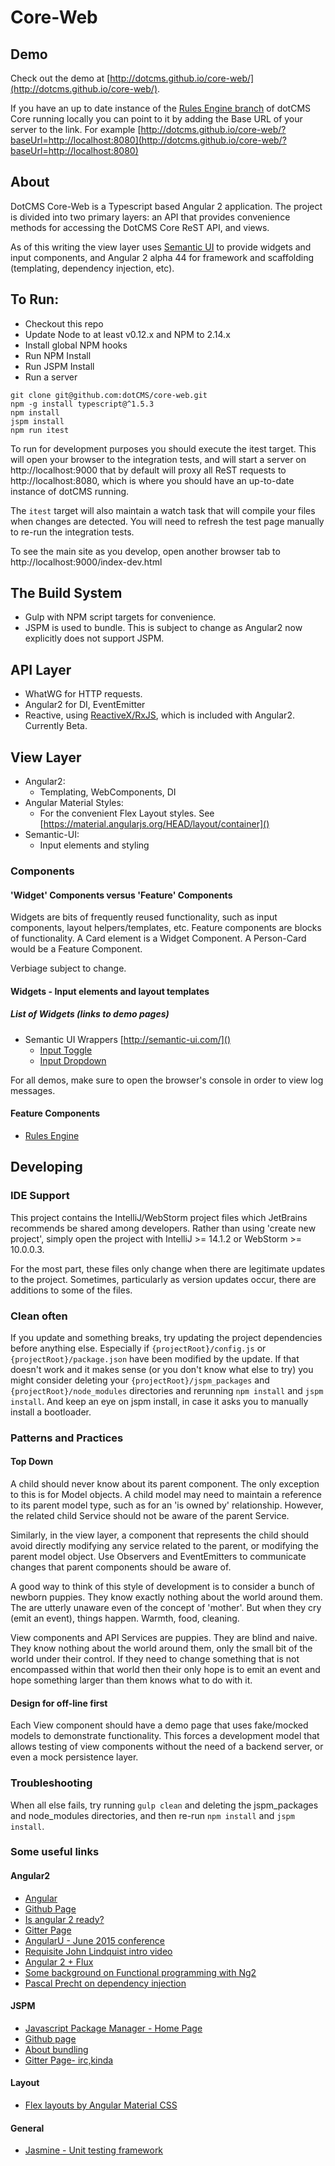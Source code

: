 # Core-Web

## Demo

Check out the demo at [http://dotcms.github.io/core-web/](http://dotcms.github.io/core-web/). 

If you have an up to date instance of the [Rules Engine branch](https://github.com/dotCMS/core/tree/master-3.5) 
of dotCMS Core running locally you can point to it by adding the Base URL of your server to the link. For example
[http://dotcms.github.io/core-web/?baseUrl=http://localhost:8080](http://dotcms.github.io/core-web/?baseUrl=http://localhost:8080)

## About

DotCMS Core-Web is a Typescript based Angular 2 application. The project is divided into two primary layers: an API 
that provides convenience methods for accessing the DotCMS Core ReST API, and views. 

As of this writing the view layer uses [Semantic UI](http://semantic-ui.com/) to provide widgets and input components,
and Angular 2 alpha 44 for framework and scaffolding (templating, dependency injection, etc).   


## To Run:

  * Checkout this repo
  * Update Node to at least v0.12.x and NPM to 2.14.x
  * Install global NPM hooks
  * Run NPM Install
  * Run JSPM Install
  * Run a server
  
```Shell
git clone git@github.com:dotCMS/core-web.git
npm -g install typescript@^1.5.3
npm install
jspm install
npm run itest
```

To run for development purposes you should execute the itest target. This will open your browser to the integration tests,
and will start a server on http://localhost:9000 that by default will proxy all ReST requests to http://localhost:8080, which is where you should
have an up-to-date instance of dotCMS running.
 
The `itest` target will also maintain a watch task that will compile your files when changes are detected. You will need
to refresh the test page manually to re-run the integration tests.

To see the main site as you develop, open another browser tab to http://localhost:9000/index-dev.html

## The Build System

  * Gulp with NPM script targets for convenience.
  * JSPM is used to bundle. This is subject to change as Angular2 now explicitly does not support JSPM.  

## API Layer

  * WhatWG for HTTP requests. 
  * Angular2 for DI, EventEmitter
  * Reactive, using [ReactiveX/RxJS](https://github.com/ReactiveX/RxJS), which is included with Angular2. Currently Beta. 

## View Layer
  
  * Angular2: 
    * Templating, WebComponents, DI
  * Angular Material Styles: 
    * For the convenient Flex Layout styles. See [https://material.angularjs.org/HEAD/layout/container]()
  * Semantic-UI:
    * Input elements and styling
  

### Components
 
#### 'Widget' Components versus 'Feature' Components 

Widgets are bits of frequently reused functionality, such as input components, layout helpers/templates, etc. Feature
components are blocks of functionality. A Card element is a Widget Component. A Person-Card would be a Feature Component.
 
Verbiage subject to change. 

#### Widgets - Input elements and layout templates



##### List of Widgets (links to demo pages)
  * Semantic UI Wrappers [http://semantic-ui.com/]() 
    * [Input Toggle](http://localhost:9000/build/view/components/input/toggle/index.html)
    * [Input Dropdown](http://localhost:9000/build/view/components/semantic/modules/dropdown/index.html)
  
  For all demos, make sure to open the browser's console in order to view log messages.

#### Feature Components
  * [Rules Engine](http://localhost:9000/index-dev.html)



## Developing
 
### IDE Support
 
This project contains the IntelliJ/WebStorm project files which JetBrains recommends be shared among developers. 
Rather than using 'create new project', simply open the project with IntelliJ >= 14.1.2 or WebStorm >= 10.0.0.3.

For the most part, these files only change when there are legitimate updates to the project. Sometimes, particularly 
as version updates occur, there are additions to some of the files. 

### Clean often

If you update and something breaks, try updating the project dependencies before anything else. Especially if 
`{projectRoot}/config.js` or `{projectRoot}/package.json` have been modified by the update. If that doesn't work and it
makes sense (or you don't know what else to try) you might consider deleting your `{projectRoot}/jspm_packages` and 
`{projectRoot}/node_modules` directories and rerunning `npm install` and `jspm install`. And keep an eye on jspm install,
in case it asks you to manually install a bootloader. 

### Patterns and Practices

#### Top Down

A child should never know about its parent component. The only exception to this is for Model objects. A child model may 
need to maintain a reference to its parent model type, such as for an 'is owned by' relationship. However, the related 
child Service should not be aware of the parent Service. 
 
Similarly, in the view layer, a component that represents the child should avoid directly modifying any service 
related to the parent, or modifying the parent model object.  Use Observers and EventEmitters to communicate changes
that parent components should be aware of.

A good way to think of this style of development is to consider a bunch of newborn puppies. They know exactly nothing about 
the world around them. The are utterly unaware even of the concept of 'mother'. But when they cry (emit an event), things happen.
Warmth, food, cleaning.
 
View components and API Services are puppies. They are blind and naive. They know nothing about the world around
them, only the small bit of the world under their control. If they need to change something that is not encompassed 
within that world then their only hope is to emit an event and hope something larger than them knows what to do with it.


#### Design for off-line first

Each View component should have a demo page that uses fake/mocked models to demonstrate functionality. This forces a 
development model that allows testing of view components without the need of a backend server, or even a 
mock persistence layer. 
  
 
### Troubleshooting

When all else fails, try running `gulp clean` and deleting the jspm_packages and node_modules directories, and then re-run `npm install` and `jspm install`. 

### Some useful links


#### Angular2
  * [Angular](https://angular.io/)
  * [Github Page](https://github.com/angular/angular)
  * [Is angular 2 ready?](http://splintercode.github.io/is-angular-2-ready/)
  * [Gitter Page](https://gitter.im/angular/angular)
  * [AngularU - June 2015 conference](https://angularu.com/ng/videos)
  * [Requisite John Lindquist intro video](https://egghead.io/lessons/angularjs-angular-2-template-syntax)
  * [Angular 2 + Flux](http://victorsavkin.com/post/99998937651/building-angular-apps-using-flux-architecture)
  * [Some background on Functional programming with Ng2](http://victorsavkin.com/post/108837493941/better-support-for-functional-programming-in)
  * [Pascal Precht on dependency injection](https://www.youtube.com/watch?v=8c-qv9TisVE&list=PL9w_03cWjMXOkPgcoOnLaPJBoa2GJWxvD&index=9)

  
#### JSPM
  * [Javascript Package Manager - Home Page](http://jspm.io/)
  * [Github page](https://github.com/jspm/jspm-cli/)
  * [About bundling](https://github.com/jspm/jspm-cli/blob/master/docs/production-workflows.md)
  * [Gitter Page- irc,kinda](https://gitter.im/jspm/jspm)
  
#### Layout
  * [Flex layouts by Angular Material CSS](https://material.angularjs.org/HEAD/layout)
  
#### General
  * [Jasmine - Unit testing framework](http://jasmine.github.io/2.2/introduction.html)

  

